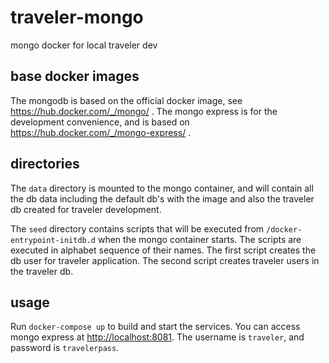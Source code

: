 # traveler-mongo
mongo docker for local traveler dev

## base docker images

The mongodb is based on the official docker image, see https://hub.docker.com/_/mongo/ . The mongo express is for the development convenience, and is based on https://hub.docker.com/_/mongo-express/ .

## directories

The `data` directory is mounted to the mongo container, and will contain all the db data including the default db's with the image and also the traveler db created for traveler development.

The `seed` directory contains scripts that will be executed from `/docker-entrypoint-initdb.d` when the mongo container starts. The scripts are executed in alphabet sequence of their names. The first script creates the db user for traveler application. The second script creates traveler users in the traveler db.

## usage

Run `docker-compose up` to build and start the services. You can access mongo express at <http://localhost:8081>. The username is `traveler`, and password is `travelerpass`.

